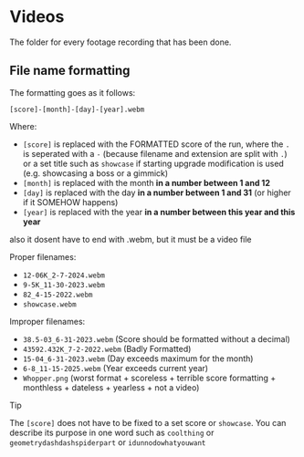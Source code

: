 # Videos
The folder for every footage recording that has been done. 

## File name formatting
The formatting goes as it follows:
```
[score]-[month]-[day]-[year].webm
```
Where: 
- `[score]` is replaced with the FORMATTED score of the run, where the `.` is seperated with a `-` (because filename and extension are split with `.`) or a set title such as `showcase` if starting upgrade modification is used (e.g. showcasing a boss or a gimmick)
- `[month]` is replaced with the month **in a number between 1 and 12**
- `[day]` is replaced with the day **in a number between 1 and 31** (or higher if it SOMEHOW happens)
- `[year]` is replaced with the year **in a number between this year and this year**

also it dosent have to end with .webm, but it must be a video file

Proper filenames:
- `12-06K_2-7-2024.webm`
- `9-5K_11-30-2023.webm`
- `82_4-15-2022.webm`
- `showcase.webm`

Improper filenames:
- `38.5-03_6-31-2023.webm` (Score should be formatted without a decimal)
- `43592.432K_7-2-2022.webm` (Badly Formatted)
- `15-04_6-31-2023.webm` (Day exceeds maximum for the month)
- `6-8_11-15-2025.webm` (Year exceeds current year)
- `Whopper.png` (worst format + scoreless + terrible score formatting + monthless + dateless + yearless + not a video)

> [!TIP]
> The `[score]` does not have to be fixed to a set score or `showcase`. You can describe its purpose in one word such as `coolthing` or `geometrydashdashspiderpart` or `idunnodowhatyouwant`
